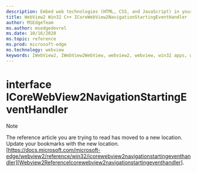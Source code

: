 ```yaml
---
description: Embed web technologies (HTML, CSS, and JavaScript) in your native applications with the Microsoft Edge WebView2 control
title: WebView2 Win32 C++ ICoreWebView2NavigationStartingEventHandler
author: MSEdgeTeam
ms.author: msedgedevrel
ms.date: 10/16/2020
ms.topic: reference
ms.prod: microsoft-edge
ms.technology: webview
keywords: IWebView2, IWebView2WebView, webview2, webview, win32 apps, win32, edge, ICoreWebView2, ICoreWebView2Controller, browser control, edge html, ICoreWebView2NavigationStartingEventHandler
---
```


# interface ICoreWebView2NavigationStartingEventHandler 

> [!NOTE]
> The reference article you are trying to read has moved to a new location.  
> Update your bookmarks with the new location.  
> [https://docs.microsoft.com/microsoft-edge/webview2/reference/win32/icorewebview2navigationstartingeventhandler][Webview2ReferenceIcorewebview2navigationstartingeventhandler].  

[Webview2ReferenceIcorewebview2navigationstartingeventhandler]: /microsoft-edge/webview2/reference/win32/icorewebview2navigationstartingeventhandler "interface ICoreWebView2NavigationStartingEventHandler | Microsoft Docs"
